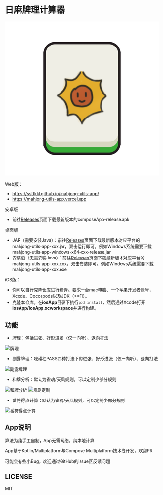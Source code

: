 日麻牌理计算器
======

![icon](fastlane/metadata/android/zh-CN/images/icon.png)

Web版：

- https://ssttkkl.github.io/mahjong-utils-app/
- https://mahjong-utils-app.vercel.app

安卓版：

- 前往[Releases](https://github.com/ssttkkl/mahjong-utils-app/releases)页面下载最新版本的composeApp-release.apk

桌面版：

- JAR（需要安装Java）：前往[Releases](https://github.com/ssttkkl/mahjong-utils-app/releases)页面下载最新版本对应平台的mahjong-utils-app-xxx.jar，双击运行即可。例如Windows系统需要下载mahjong-utils-app-windows-x64-xxx-release.jar
- 安装包（无需安装Java）：前往[Releases](https://github.com/ssttkkl/mahjong-utils-app/releases)页面下载最新版本对应平台的mahjong-utils-app-xxx.xxx，双击安装即可。例如Windows系统需要下载mahjong-utils-app-xxx.exe

iOS版：

- 你可以自行克隆仓库进行编译。要求一台mac电脑、一个苹果开发者账号，Xcode、Cocoapods以及JDK（>=11）。
- 克隆本仓库，在**iosApp**目录下执行`pod install`，然后通过Xcode打开**iosApp/iosApp.xcworkspace**并进行构建。

## 功能

- 牌理：包括进张、好形进张（仅一向听）、退向打法

![牌理](fastlane/metadata/android/zh-CN/images/tenInchScreenshots/1.jpg)

- 副露牌理：吃碰杠PASS四种打法下的进张、好形进张（仅一向听）、退向打法

![副露牌理](fastlane/metadata/android/zh-CN/images/tenInchScreenshots/2.jpg)

- 和牌分析：默认为雀魂/天凤规则，可以定制少部分规则

![和牌分析](fastlane/metadata/android/zh-CN/images/tenInchScreenshots/4.jpg)
![规则定制](fastlane/metadata/android/zh-CN/images/tenInchScreenshots/7.jpg)

- 番符得点计算：默认为雀魂/天凤规则，可以定制少部分规则

![番符得点计算](fastlane/metadata/android/zh-CN/images/tenInchScreenshots/5.jpg)

## App说明

算法为纯手工自制，App无需网络，纯本地计算

App基于Kotlin/Multiplatform与Compose Multiplatform技术栈开发，欢迎PR

可能会有些小Bug，欢迎通过GitHub的issue区反馈问题

## LICENSE

MIT
